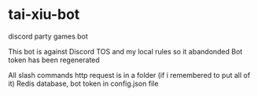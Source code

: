 # tai-xiu-bot
discord party games bot

This bot is against Discord TOS and my local rules so it abandonded
Bot token has been regenerated 

All slash commands http request is in a folder (if i remembered to put all of it)
Redis database, bot token in config.json file 
